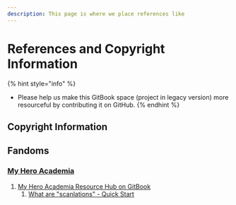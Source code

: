 ```yaml
---
description: This page is where we place references like
---
```


# References and Copyright Information

{% hint style="info" %}
* Please help us make this GitBook space \(project in legacy version\) more resourceful by contributing it on GitHub.
{% endhint %}

## Copyright Information



## Fandoms

### [My Hero Academia](fandoms/my-hero-academia.md)

1. [My Hero Academia Resource Hub on GitBook](https://mha.gitbook.com//myheroacademia/)
   1. [What are "scanlations" - Quick Start](https://mha.gitbook.io/myheroacademia/#what-are-scanlations)

